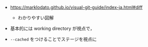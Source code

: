 
- https://marklodato.github.io/visual-git-guide/index-ja.html#diff
  - わかりやすい図解

- 基本的には working directory が視点で，
- `--cached` をつけることでステージを視点に




